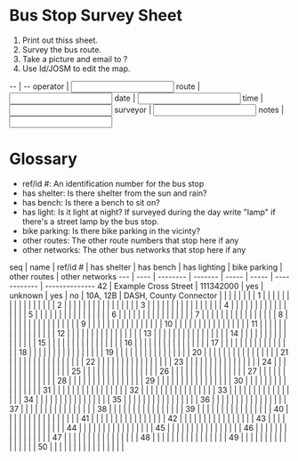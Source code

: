 # Bus Stop Survey Sheet

1. Print out thiss sheet.
1. Survey the bus route.
1. Take a picture and email to ?
1. Use Id/JOSM to edit the map.

-- | --
operator | <input type="text" />
route | <input type="text" />
date | <input type="text" />
time | <input type="text" />
surveyor | <input type="text" />
notes | <input type="text" />

# Glossary

* ref/id #: An identification number for the bus stop
* has shelter: Is there shelter from the sun and rain?
* has bench: Is there a bench to sit on?
* has light: Is it light at night?  If surveyed during the day write "lamp" if there's a street lamp by the bus stop.
* bike parking: Is there bike parking in the vicinty?
* other routes: The other route numbers that stop here if any
* other networks: The other bus networks that stop here if any


seq | name | ref/id # | has shelter | has bench | has lighting | bike parking | other routes | other networks
--- | ---- | -------- | ------- | ----- | ----- | ------------ | --------------
42 | Example Cross Street | 111342000 | yes | unknown | yes | no | 10A, 12B | DASH, County Connector
  | | | | | | | |
1 | | | | | | | |
  | | | | | | | |
2 | | | | | | | | 
  | | | | | | | |
3 | | | | | | | |
  | | | | | | | |
4 | | | | | | | |
  | | | | | | | |
5 | | | | | | | |
  | | | | | | | |
6 | | | | | | | |
  | | | | | | | |
7 | | | | | | | |
  | | | | | | | |
8 | | | | | | | |
  | | | | | | | |
9 | | | | | | | |
  | | | | | | | |
10 | | | | | | | |
   | | | | | | | |
11 | | | | | | | |
   | | | | | | | |
12 | | | | | | | |
   | | | | | | | |
13 | | | | | | | |
   | | | | | | | |
14 | | | | | | | |
   | | | | | | | |
15 | | | | | | | |
   | | | | | | | |
16 | | | | | | | |
   | | | | | | | |
17 | | | | | | | |
   | | | | | | | |
18 | | | | | | | |
   | | | | | | | |
19 | | | | | | | |
   | | | | | | | |
20 | | | | | | | |
   | | | | | | | |
21 | | | | | | | |
   | | | | | | | |
22 | | | | | | | |
   | | | | | | | |
23 | | | | | | | |
   | | | | | | | |
24 | | | | | | | |
   | | | | | | | |
25 | | | | | | | |
   | | | | | | | |
26 | | | | | | | |
   | | | | | | | |
27 | | | | | | | |
   | | | | | | | |
28 | | | | | | | |
   | | | | | | | |
29 | | | | | | | |
   | | | | | | | |
30 | | | | | | | |
   | | | | | | | |
31 | | | | | | | |
   | | | | | | | |
32 | | | | | | | |
   | | | | | | | |
33 | | | | | | | |
   | | | | | | | |
34 | | | | | | | |
   | | | | | | | |
35 | | | | | | | |
   | | | | | | | |
36 | | | | | | | |
   | | | | | | | |
37 | | | | | | | |
   | | | | | | | |
38 | | | | | | | |
   | | | | | | | |
39 | | | | | | | |
   | | | | | | | |
40 | | | | | | | |
   | | | | | | | |
41 | | | | | | | |
   | | | | | | | |
42 | | | | | | | |
   | | | | | | | |
43 | | | | | | | |
   | | | | | | | |
44 | | | | | | | |
   | | | | | | | |
45 | | | | | | | |
   | | | | | | | |
46 | | | | | | | |
   | | | | | | | |
47 | | | | | | | |
   | | | | | | | |
48 | | | | | | | |
   | | | | | | | |
49 | | | | | | | |
   | | | | | | | |
50 | | | | | | | |
   | | | | | | | |

